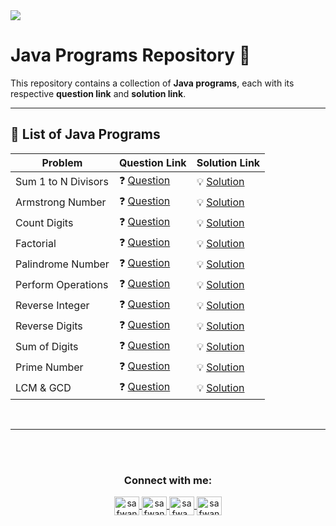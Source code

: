 <img src="https://media2.dev.to/dynamic/image/width=1000,height=420,fit=cover,gravity=auto,format=auto/https%3A%2F%2Fdev-to-uploads.s3.amazonaws.com%2Fuploads%2Farticles%2F6gsw2jl53ye6aabdndqg.png">

# Java Programs Repository 🚀

This repository contains a collection of **Java programs**, each with its respective **question link** and **solution link**.

---

## 📖 List of Java Programs

| Problem | Question Link | Solution Link |
|---------|--------------|--------------|
| Sum 1 to N Divisors | ❓ [Question](https://www.geeksforgeeks.org/problems/sum-of-all-divisors-from-1-to-n4738/1) | 💡 [Solution](https://github.com/safwannasir49/DSA-Fundamentals-ControlFlow-Math/blob/main/Sum%201%20to%20N%20Divisors/Sum%201%20to%20N%20Divisors.java)|
| Armstrong Number | ❓ [Question](https://www.geeksforgeeks.org/problems/armstrong-numbers2727/1) | 💡 [Solution](https://github.com/safwannasir49/DSA-Fundamentals-ControlFlow-Math/blob/main/Amonstrong%20Number/AmstrongNumber.java) |
| Count Digits | ❓ [Question](https://www.geeksforgeeks.org/problems/count-digits5716/1) | 💡 [Solution](https://github.com/safwannasir49/DSA-Fundamentals-ControlFlow-Math/blob/main/Count%20Digits/count%20digits.java) |
| Factorial | ❓ [Question](https://www.geeksforgeeks.org/problems/factorial5739/1) | 💡 [Solution](https://github.com/safwannasir49/DSA-Fundamentals-ControlFlow-Math/blob/main/Factorial/Factorial.java) |
| Palindrome Number | ❓ [Question](https://www.geeksforgeeks.org/problems/palindrome0746/1) | 💡 [Solution](https://github.com/safwannasir49/DSA-Fundamentals-ControlFlow-Math/blob/main/Palindrome%20Number/palindrome.java) |
| Perform Operations | ❓ [Question](#) | 💡 [Solution](https://github.com/safwannasir49/DSA-Fundamentals-ControlFlow-Math/blob/main/Perform%20Operations/Perform%20Basic%20Operations) |
| Reverse Integer | ❓ [Question](https://leetcode.com/problems/reverse-integer/description/) | 💡 [Solution](https://github.com/safwannasir49/DSA-Fundamentals-ControlFlow-Math/blob/main/Reverse%20Integer/ReverseInteger.java) |
| Reverse Digits | ❓ [Question](https://www.geeksforgeeks.org/problems/reverse-digit0316/1) | 💡 [Solution](https://github.com/safwannasir49/DSA-Fundamentals-ControlFlow-Math/blob/main/Reverse%20digits/Reverse%20digits.java) |
| Sum of Digits | ❓ [Question](https://www.geeksforgeeks.org/problems/sum-of-digits1742/1) | 💡 [Solution](https://github.com/safwannasir49/DSA-Fundamentals-ControlFlow-Math/blob/main/Sum%20of%20Digits/Sum%20of%20Digits.java) |
| Prime Number | ❓ [Question](https://www.geeksforgeeks.org/problems/prime-number2314/1?itm_source=geeksforgeeks&itm_medium=article&itm_campaign=practice_card) | 💡 [Solution](https://github.com/safwannasir49/DSA-Fundamentals-ControlFlow-Math/blob/main/Prime%20Number/Primenumber.java) |
| LCM & GCD | ❓ [Question](https://www.geeksforgeeks.org/problems/lcm-and-gcd4516/1) | 💡 [Solution]([SumOfDigits.java](https://github.com/safwannasir49/DSA-Fundamentals-ControlFlow-Math/blob/main/LCM%20And%20GCD/LCM%20And%20GCD.java)) |

<br>
<hr/>


<br><br>

<h3 align="center">Connect with me:</h3>
<p align="center">
       <a href="mailto:safwannasir49@gmail.com" target="blank">
        <img align="center" src="https://www.svgrepo.com/show/484206/mail.svg" alt="safwannasir49@gmail.com" height="30" width="40" />
    </a>
    <a href="https://twitter.com/SafwanNasir49" target="blank">
        <img align="center" src="https://raw.githubusercontent.com/rahuldkjain/github-profile-readme-generator/master/src/images/icons/Social/twitter.svg" alt="safwannasir" height="30" width="40" />
    </a>
    <a href="https://linkedin.com/in/safwan-nasir-955745219" target="blank">
        <img align="center" src="https://raw.githubusercontent.com/rahuldkjain/github-profile-readme-generator/master/src/images/icons/Social/linked-in-alt.svg" alt="safwa_nasir" height="30" width="40" />
    </a>
    <a href="https://github.com/safwannasir49" target="blank">
        <img align="center" src="https://raw.githubusercontent.com/rahuldkjain/github-profile-readme-generator/master/src/images/icons/Social/github.svg" alt="safwannasir49" height="30" width="40" />
    </a>
</p>
